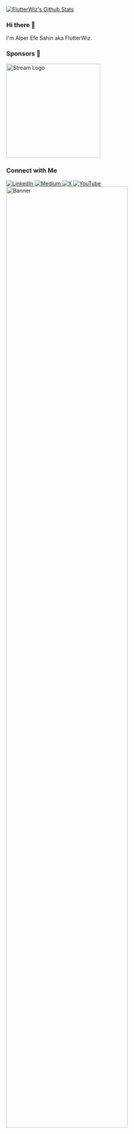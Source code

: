 [![FlutterWiz's Github Stats](https://github-readme-stats.vercel.app/api?username=FlutterWiz&count_private=true&theme=tokyonight&show_icons=true&rank_icon=percentile&line_height=24)](https://github.com/FlutterWiz)

### Hi there 👋

I'm Alper Efe Sahin aka FlutterWiz.

### Sponsors 🤝

  <a href="https://getstream.io/chat/flutter/tutorial/?utm_source=GitHub&utm_medium=referral&utm_content=&utm_campaign=flutter_social_chat">
    <img src="https://getstream.io/stream-light.png" alt="Stream Logo" width="250"/>
  </a>

### Connect with Me

  <a href="https://linkedin.com/in/alperefesahin">
    <img src="https://img.shields.io/badge/LinkedIn-%230077B5.svg?logo=linkedin&logoColor=white" alt="LinkedIn">
  </a>
  <a href="https://medium.com/@FlutterWiz">
    <img src="https://img.shields.io/badge/Medium-12100E?logo=medium&logoColor=white" alt="Medium">
  </a>
  <a href="https://x.com/FlutterWiz">
    <img src="https://img.shields.io/badge/X-%231DA1F2.svg?logo=Twitter&logoColor=white&color=black" alt="X">
  </a>
  <a href="https://www.youtube.com/@FlutterWiz">
    <img src="https://img.shields.io/badge/YouTube-%23FF0000.svg?logo=YouTube&logoColor=white" alt="YouTube">
  </a>


<img src="https://github.com/user-attachments/assets/07356d53-3b47-4309-a9f0-ed6acd04b28e" width="80%" alt="Banner">
